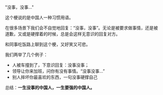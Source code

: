 "没事，没事..."

这个梗说的是中国人一种习惯用语。

在很多场景下我们会不自觉地回复：“没事，没事”。无论是被要求做事情，还是被道歉，又或是硬撑着的时候，总是会这样无意识的回复对方。

和同事吃饭路上聊到这个梗，又好笑又可悲。

我们两举了几个例子：

- 人被车撞到了，下意识回复：没事没事；
- 领导让你来加班，问你有没有事情。“没事没事...”
- 别人摔坏你最喜欢的东西，一句没事硬撑自己

总结：**一生没事的中国人，一生要强的中国人。**
